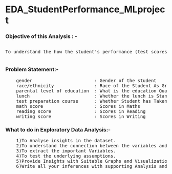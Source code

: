# EDA_StudentPerformance_MLproject
<h3>Objective of this Analysis : -</h3>
<pre><p>To understand the how the student's performance (test scores) is affected by the other variables (Gender, Ethnicity, Parental level of education, Lunch, Test preparation course)<p></pre>

<h3>Problem Statement:-</h3>
<pre>
    gender                       : Gender of the student
    race/ethnicity               : Race of the Student As Group A/B/C
    parental level of education  : What is the education Qualification of Students Parent
    lunch                        : Whether the lunch is Standard type/Free lunch or Some discounted lunch
    test preparation course      : Whether Student has Taken or not and Completed
    math score                   : Scores in Maths
    reading score                : Scores in Reading
    writing score                : Scores in Writing
</pre>

<h3>What to do in  Exploratory Data Analysis:-</h3>
<pre>
    1)To Analyse insights in the dataset.
    2)To understand the connection between the variables and to uncover the underlying structure
    3)To extract the important Variables.
    4)To test the underlying assumptions.
    5)Provide Insights with Suitable Graphs and Visualizations.
    6)Write all your inferences with supporting Analysis and Visualizations.
 </pre>
